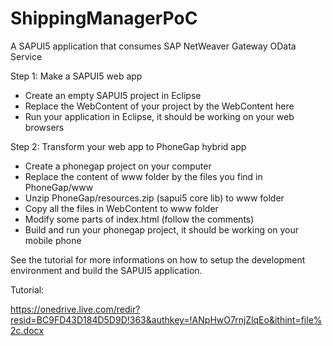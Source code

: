 ShippingManagerPoC
==================

A SAPUI5 application that consumes SAP NetWeaver Gateway OData Service

Step 1: Make a SAPUI5 web app
- Create an empty SAPUI5 project in Eclipse
- Replace the WebContent of your project by the WebContent here
- Run your application in Eclipse, it should be working on your web browsers

Step 2: Transform your web app to PhoneGap hybrid app
- Create a phonegap project on your computer
- Replace the content of www folder by the files you find in PhoneGap/www
- Unzip PhoneGap/resources.zip (sapui5 core lib) to www folder
- Copy all the files in WebContent to www folder
- Modify some parts of index.html (follow the comments)
- Build and run your phonegap project, it should be working on your mobile phone

See the tutorial for more informations on how to setup the development environment and build the SAPUI5 application.

Tutorial:

https://onedrive.live.com/redir?resid=BC9FD43D184D5D9D!363&authkey=!ANpHwO7rnjZlqEo&ithint=file%2c.docx
